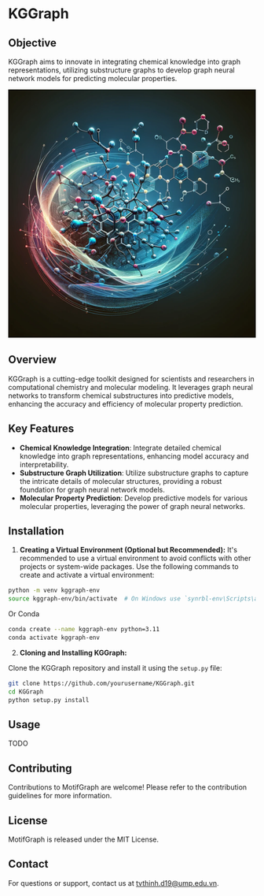# KGGraph


## Objective
KGGraph aims to innovate in integrating chemical knowledge into graph representations, utilizing substructure graphs to develop graph neural network models for predicting molecular properties.

![screenshot](./Image/repo_fig.webp)

## Overview
KGGraph is a cutting-edge toolkit designed for scientists and researchers in computational chemistry and molecular modeling. It leverages graph neural networks to transform chemical substructures into predictive models, enhancing the accuracy and efficiency of molecular property prediction.

## Key Features

- **Chemical Knowledge Integration**: Integrate detailed chemical knowledge into graph representations, enhancing model accuracy and interpretability.
- **Substructure Graph Utilization**: Utilize substructure graphs to capture the intricate details of molecular structures, providing a robust foundation for graph neural network models.
- **Molecular Property Prediction**: Develop predictive models for various molecular properties, leveraging the power of graph neural networks.

## Installation

1. **Creating a Virtual Environment (Optional but Recommended):**
It's recommended to use a virtual environment to avoid conflicts with other projects or system-wide packages. Use the following commands to create and activate a virtual environment:

```bash
python -m venv kggraph-env
source kggraph-env/bin/activate  # On Windows use `synrbl-env\Scripts\activate`
```
Or Conda

```bash
conda create --name kggraph-env python=3.11
conda activate kggraph-env
  ```
2. **Cloning and Installing KGGraph:**

Clone the KGGraph repository and install it using the `setup.py` file:

```bash
git clone https://github.com/yourusername/KGGraph.git
cd KGGraph
python setup.py install
```

## Usage
TODO

## Contributing
Contributions to MotifGraph are welcome! Please refer to the contribution guidelines for more information.

## License
MotifGraph is released under the MIT License.

## Contact
For questions or support, contact us at tvthinh.d19@ump.edu.vn.